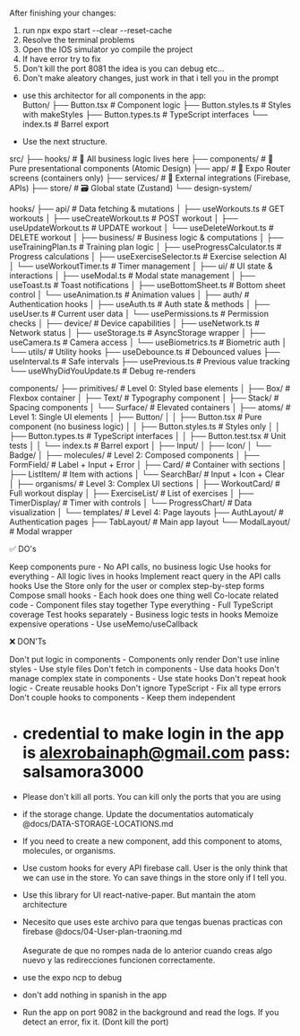 After finishing your changes:

1. run npx expo start --clear --reset-cache
2. Resolve the terminal problems
3. Open the IOS simulator yo compile the project
4. If have error try to fix
5. Don't kill the port 8081 the idea is you can debug etc...
6. Don't make aleatory changes, just work in that i tell you in the prompt

- use this architector for all components in the app: \
  Button/
  ├── Button.tsx # Component logic
  ├── Button.styles.ts # Styles with makeStyles
  ├── Button.types.ts # TypeScript interfaces
  └── index.ts # Barrel export

- Use the next structure.

src/
├── hooks/ # 🎣 All business logic lives here
├── components/ # 🎨 Pure presentational components (Atomic Design)
├── app/ # 📱 Expo Router screens (containers only)
├── services/ # 🔧 External integrations (Firebase, APIs)
├── store/ # 🗃️ Global state (Zustand)
└── design-system/

hooks/
├── api/ # Data fetching & mutations
│ ├── useWorkouts.ts # GET workouts
│ ├── useCreateWorkout.ts # POST workout
│ ├── useUpdateWorkout.ts # UPDATE workout
│ └── useDeleteWorkout.ts # DELETE workout
│
├── business/ # Business logic & computations
│ ├── useTrainingPlan.ts # Training plan logic
│ ├── useProgressCalculator.ts # Progress calculations
│ ├── useExerciseSelector.ts # Exercise selection AI
│ └── useWorkoutTimer.ts # Timer management
│
├── ui/ # UI state & interactions
│ ├── useModal.ts # Modal state management
│ ├── useToast.ts # Toast notifications
│ ├── useBottomSheet.ts # Bottom sheet control
│ └── useAnimation.ts # Animation values
│
├── auth/ # Authentication hooks
│ ├── useAuth.ts # Auth state & methods
│ ├── useUser.ts # Current user data
│ └── usePermissions.ts # Permission checks
│
├── device/ # Device capabilities
│ ├── useNetwork.ts # Network status
│ ├── useStorage.ts # AsyncStorage wrapper
│ ├── useCamera.ts # Camera access
│ └── useBiometrics.ts # Biometric auth
│
└── utils/ # Utility hooks
├── useDebounce.ts # Debounced values
├── useInterval.ts # Safe intervals
├── usePrevious.ts # Previous value tracking
└── useWhyDidYouUpdate.ts # Debug re-renders

components/
├── primitives/ # Level 0: Styled base elements
│ ├── Box/ # Flexbox container
│ ├── Text/ # Typography component
│ ├── Stack/ # Spacing components
│ └── Surface/ # Elevated containers
│
├── atoms/ # Level 1: Single UI elements
│ ├── Button/
│ │ ├── Button.tsx # Pure component (no business logic)
│ │ ├── Button.styles.ts # Styles only
│ │ ├── Button.types.ts # TypeScript interfaces
│ │ ├── Button.test.tsx # Unit tests
│ │ └── index.ts # Barrel export
│ ├── Input/
│ ├── Icon/
│ └── Badge/
│
├── molecules/ # Level 2: Composed components
│ ├── FormField/ # Label + Input + Error
│ ├── Card/ # Container with sections
│ ├── ListItem/ # Item with actions
│ └── SearchBar/ # Input + Icon + Clear
│
├── organisms/ # Level 3: Complex UI sections
│ ├── WorkoutCard/ # Full workout display
│ ├── ExerciseList/ # List of exercises
│ ├── TimerDisplay/ # Timer with controls
│ └── ProgressChart/ # Data visualization
│
└── templates/ # Level 4: Page layouts
├── AuthLayout/ # Authentication pages
├── TabLayout/ # Main app layout
└── ModalLayout/ # Modal wrapper

✅ DO's

Keep components pure - No API calls, no business logic
Use hooks for everything - All logic lives in hooks
Implement react query in the API calls hooks
Use the Store only for the user or complex step-by-step forms
Compose small hooks - Each hook does one thing well
Co-locate related code - Component files stay together
Type everything - Full TypeScript coverage
Test hooks separately - Business logic tests in hooks
Memoize expensive operations - Use useMemo/useCallback

❌ DON'Ts

Don't put logic in components - Components only render
Don't use inline styles - Use style files
Don't fetch in components - Use data hooks
Don't manage complex state in components - Use state hooks
Don't repeat hook logic - Create reusable hooks
Don't ignore TypeScript - Fix all type errors
Don't couple hooks to components - Keep them independent

- # credential to make login in the app is alexrobainaph@gmail.com pass: salsamora3000
- Please don't kill all ports. You can kill only the ports that you are using
- if the storage change. Update the documentatios automaticaly @docs/DATA-STORAGE-LOCATIONS.md
- If you need to create a new component, add this component to atoms, molecules, or organisms.
- Use custom hooks for every API firebase call. User is the only think that we can use in the store. Yo can save things in the store only if I tell you.

- Use this library for UI react-native-paper. But mantain the atom architecture
- Necesito que uses este archivo para que tengas buenas practicas con firebase @docs/04-User-plan-traoning.md \
  \
  Asegurate de que no rompes nada de lo anterior cuando creas algo nuevo y las redirecciones funcionen correctamente.
- use the expo ncp to debug
- don't add nothing in spanish in the app
- Run the app on port 9082 in the background and read the logs. If you detect an error, fix it. (Dont kill the port)
